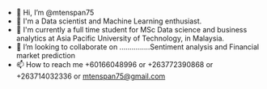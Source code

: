 - 👋 Hi, I’m @mtenspan75
- 👀 I'm a Data scientist and Machine Learning enthusiast.
- 🌱 I'm currently a full time student for MSc Data science and business analytics at Asia Pacific University of Technology, in Malaysia. 
- 💞️ I’m looking to collaborate on ...............Sentiment analysis and Financial market prediction
- 📫 How to reach me +60166048996 or +263772390868 or +263714032336 or mtenspan75@gmail.com

<!---
mtenspan75/mtenspan75 is a ✨ special ✨ repository because its `README.md` (this file) appears on your GitHub profile.
You can click the Preview link to take a look at your changes.
--->
